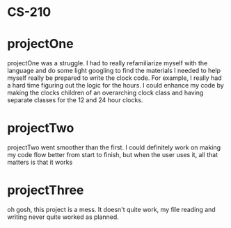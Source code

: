 # CS-210
# projectOne
projectOne was a struggle. I had to really refamiliarize myself with the language and do some light googling to find the materials I needed to help myself really be prepared to write the clock code. For example, I really had a hard time figuring out the logic for the hours. I could enhance my code by making the clocks children of an overarching clock class and having separate classes for the 12 and 24 hour clocks. 
# projectTwo
projectTwo went smoother than the first. I could definitely work on making my code flow better from start to finish, but when the user uses it, all that matters is that it works
# projectThree
oh gosh, this project is a mess. It doesn't quite work, my file reading and writing never quite worked as planned. 
